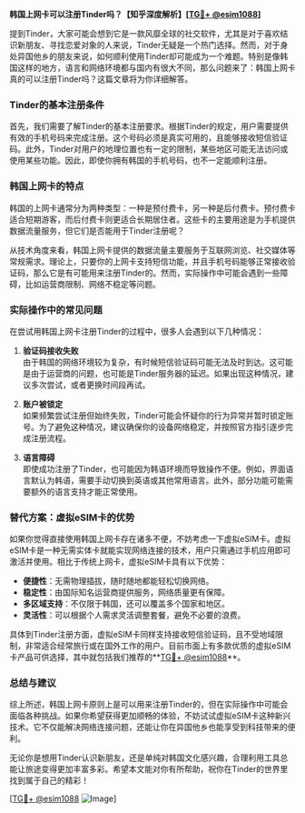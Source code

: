 **韩国上网卡可以注册Tinder吗？【知乎深度解析】[[TG💪+ @esim1088](https://t.me/s/esim1088)]**

提到Tinder，大家可能会想到它是一款风靡全球的社交软件，尤其是对于喜欢结识新朋友、寻找恋爱对象的人来说，Tinder无疑是一个热门选择。然而，对于身处异国他乡的朋友来说，如何顺利使用Tinder却可能成为一个难题。特别是像韩国这样的地方，语言和网络环境都与国内有很大不同，那么问题来了：韩国上网卡真的可以注册Tinder吗？这篇文章将为你详细解答。

### Tinder的基本注册条件

首先，我们需要了解Tinder的基本注册要求。根据Tinder的规定，用户需要提供有效的手机号码来完成注册。这个号码必须是真实可用的，且能够接收短信验证码。此外，Tinder对用户的地理位置也有一定的限制，某些地区可能无法访问或使用某些功能。因此，即使你拥有韩国的手机号码，也不一定能顺利注册。

### 韩国上网卡的特点

韩国的上网卡通常分为两种类型：一种是预付费卡，另一种是后付费卡。预付费卡适合短期游客，而后付费卡则更适合长期居住者。这些卡的主要用途是为手机提供数据流量服务，但它们是否能用于Tinder注册呢？

从技术角度来看，韩国上网卡提供的数据流量主要服务于互联网浏览、社交媒体等常规需求。理论上，只要你的上网卡支持短信功能，并且手机号码能够正常接收验证码，那么它是有可能用来注册Tinder的。然而，实际操作中可能会遇到一些障碍，比如运营商限制、网络不稳定等问题。

### 实际操作中的常见问题

在尝试用韩国上网卡注册Tinder的过程中，很多人会遇到以下几种情况：

1. **验证码接收失败**  
   由于韩国的网络环境较为复杂，有时候短信验证码可能无法及时到达。这可能是由于运营商的问题，也可能是Tinder服务器的延迟。如果出现这种情况，建议多次尝试，或者更换时间段再试。

2. **账户被锁定**  
   如果频繁尝试注册但始终失败，Tinder可能会怀疑你的行为异常并暂时锁定账号。为了避免这种情况，建议确保你的设备网络稳定，并按照官方指引逐步完成注册流程。

3. **语言障碍**  
   即使成功注册了Tinder，也可能因为韩语环境而导致操作不便。例如，界面语言默认为韩语，需要手动切换到英语或其他常用语言。此外，部分功能可能需要额外的语言支持才能正常使用。

### 替代方案：虚拟eSIM卡的优势

如果你觉得直接使用韩国上网卡存在诸多不便，不妨考虑一下虚拟eSIM卡。虚拟eSIM卡是一种无需实体卡就能实现网络连接的技术，用户只需通过手机应用即可激活并使用。相比于传统上网卡，虚拟eSIM卡具有以下优势：

- **便捷性**：无需物理插拔，随时随地都能轻松切换网络。
- **稳定性**：由国际知名运营商提供服务，网络质量更有保障。
- **多区域支持**：不仅限于韩国，还可以覆盖多个国家和地区。
- **灵活性**：可以根据个人需求灵活调整套餐，避免不必要的浪费。

具体到Tinder注册方面，虚拟eSIM卡同样支持接收短信验证码，且不受地域限制，非常适合经常旅行或在国外工作的用户。目前市面上有多款优质的虚拟eSIM卡产品可供选择，其中就包括我们推荐的**[TG💪+ @esim1088](https://t.me/s/esim1088)**。

### 总结与建议

综上所述，韩国上网卡原则上是可以用来注册Tinder的，但在实际操作中可能会面临各种挑战。如果你希望获得更加顺畅的体验，不妨试试虚拟eSIM卡这种新兴技术。它不仅能解决网络连接问题，还能让你在异国他乡也能享受到科技带来的便利。

无论你是想用Tinder认识新朋友，还是单纯对韩国文化感兴趣，合理利用工具总能让旅途变得更加丰富多彩。希望本文能对你有所帮助，祝你在Tinder的世界里找到属于自己的精彩！

[[TG💪+ @esim1088](https://t.me/s/esim1088) ![Image](https://i.postimg.cc/4NQfJmqS/Snipaste-2025-05-13-00-14-12.png)]